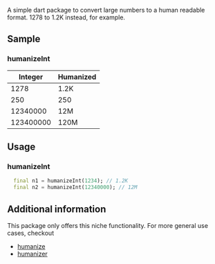 A simple dart package to convert large numbers to a human readable format. 1278 to 1.2K instead, for example.

## Sample

### humanizeInt

| Integer   | Humanized |
| --------- | --------- |
| 1278      | 1.2K      |
| 250       | 250       |
| 12340000  | 12M       |
| 123400000 | 120M      |

## Usage

### humanizeInt

```dart
  final n1 = humanizeInt(1234); // 1.2K
  final n2 = humanizeInt(12340000); // 12M
```

## Additional information

This package only offers this niche functionality. For more general use cases, checkout

- [humanize](https://pub.dev/packages/humanize)
- [humanizer](https://pub.dev/packages/humanizer)
